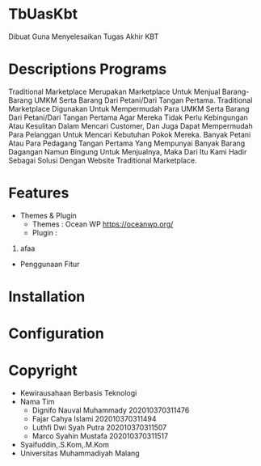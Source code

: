 # TbUasKbt
Dibuat Guna Menyelesaikan Tugas Akhir KBT 

# Descriptions Programs
Traditional Marketplace Merupakan Marketplace Untuk Menjual Barang-Barang UMKM Serta Barang Dari Petani/Dari Tangan Pertama. Traditional Marketplace Digunakan Untuk Mempermudah Para UMKM Serta Barang Dari Petani/Dari Tangan Pertama Agar Mereka Tidak Perlu Kebingungan Atau Kesulitan Dalam Mencari Customer, Dan Juga Dapat Mempermudah Para Pelanggan Untuk Mencari Kebutuhan Pokok Mereka. Banyak Petani Atau Para Pedagang Tangan Pertama Yang Mempunyai Banyak Barang Dagangan Namun Bingung Untuk Menjualnya, Maka Dari Itu Kami Hadir Sebagai Solusi Dengan Website Traditional Marketplace.
# Features
- Themes & Plugin
  - Themes : Ocean WP https://oceanwp.org/
  - Plugin :
1. afaa
- Penggunaan Fitur
# Installation
# Configuration
# Copyright
- Kewirausahaan Berbasis Teknologi
- Nama Tim
  - Dignifo Nauval Muhammady 202010370311476
  - Fajar Cahya Islami       202010370311494
  - Luthfi Dwi Syah Putra    202010370311507
  - Marco Syahin Mustafa     202010370311517
- Syaifuddin,.S.Kom,.M.Kom
- Universitas Muhammadiyah Malang
